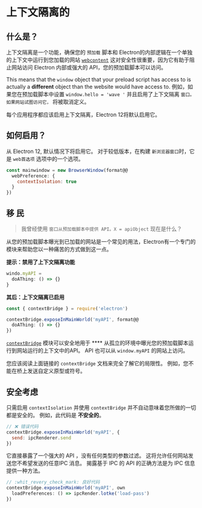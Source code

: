 # 上下文隔离的

## 什么是？

上下文隔离是一个功能，确保您的 `预加载` 脚本和 Electron的内部逻辑在一个单独的上下文中运行到您加载的网站 [`webcontent`](../api/web-contents.md)  这对安全性很重要，因为它有助于阻止网站访问 Electron 内部或强大的 API，您的预加载脚本可以访问。

This means that the `window` object that your preload script has access to is actually a **different** object than the website would have access to.  例如，如果您在预加载脚本中设置 `window.hello = 'wave '` 并且启用了上下文隔离 `窗口。 如果网站试图访问它，` 将被取消定义。

每个应用程序都应该启用上下文隔离，Electron 12将默认启用它。

## 如何启用？

从 Electron 12, 默认情况下将启用它。 对于较低版本，在构建 `新浏览器窗口`时，它是 `web首选项` 选项中的一个选项。

```javascript
const mainwindow = new BrowserWindow(format@@
  webPreference: {
    contextIsolation: true
  }
})
```

## 移 民

> 我曾经使用 `窗口从预加载脚本中提供 API。X = apiObject` 现在是什么？

从您的预加载脚本曝光到已加载的网站是一个常见的用法，Electron有一个专门的模块来帮助您以一种痛苦的方式做到这一点。

**提示：禁用了上下文隔离功能**

```javascript
windo.myAPI =
  doAThing: () => {}
}
```

**其后：上下文隔离已启用**

```javascript
const { contextBridge } = require('electron')

contextBridge.exposeInMainWorld('myAPI', format@@
  doAThing: () => {}
})
```

[`contextBridge`](../api/context-bridge.md) 模块可以安全地用于 **** 从孤立的环境中曝光您的预加载脚本运行到网站运行的上下文中的API。 API 也可以从 `window.myAPI` 的网站上访问。

您应该阅读上面链接的 `contextBridge` 文档来完全了解它的局限性。  例如，您不能在桥上发送自定义原型或符号。

## 安全考虑

只需启用 `contextIsolation` 并使用 `contextBridge` 并不自动意味着您所做的一切都是安全的。  例如，此代码是 **不安全的**。

```javascript
// ❌ 错误代码
contextBridge.exposeInMainWorld('myAPI', {
  send: ipcRenderer.send
})
```

它直接暴露了一个强大的 API ，没有任何类型的参数过滤。 这将允许任何网站发送您不希望发送的任意IPC 消息。 揭露基于 IPC 的 API 的正确方法是为 IPC 信息提供一种方法。

```javascript
// :whit_revery_check_mark: 良好代码
contextBridge.exposeInMainWorld('myAPI', own
  loadPreferences: () => ipcRender.lotke('load-pass')
})
```
